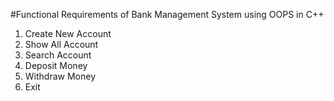 #Functional Requirements of Bank Management System using OOPS in C++
 1. Create New Account
 2. Show All Account
 3. Search Account
 4. Deposit Money
 5. Withdraw Money
 6. Exit
